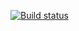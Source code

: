 [![Build status](https://ci.appveyor.com/api/projects/status/uylfu36omplg4llt?svg=true)](https://ci.appveyor.com/project/gulyolik/testregime)
